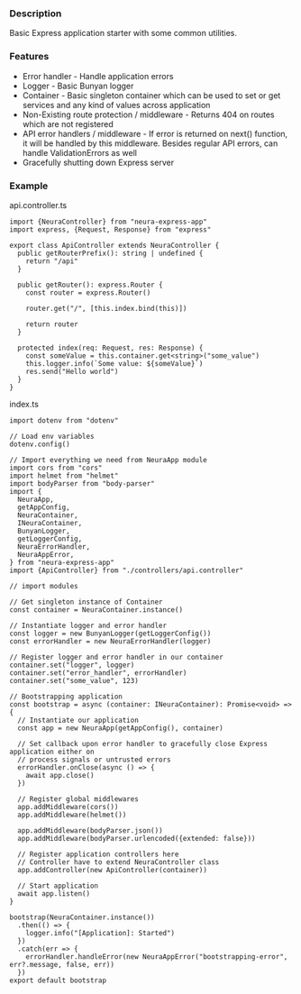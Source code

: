 ### Description

Basic Express application starter with some common utilities.

### Features

- Error handler - Handle application errors
- Logger - Basic Bunyan logger
- Container - Basic singleton container which can be used to set or get services and any kind of values across application
- Non-Existing route protection / middleware - Returns 404 on routes which are not registered
- API error handlers / middleware - If error is returned on next() function, it will be handled by this middleware. Besides regular API errors, can handle ValidationErrors as well
- Gracefully shutting down Express server

### Example

api.controller.ts

```
import {NeuraController} from "neura-express-app"
import express, {Request, Response} from "express"

export class ApiController extends NeuraController {
  public getRouterPrefix(): string | undefined {
    return "/api"
  }

  public getRouter(): express.Router {
    const router = express.Router()

    router.get("/", [this.index.bind(this)])

    return router
  }

  protected index(req: Request, res: Response) {
    const someValue = this.container.get<string>("some_value")
    this.logger.info(`Some value: ${someValue}`)
    res.send("Hello world")
  }
}
```

index.ts

```
import dotenv from "dotenv"

// Load env variables
dotenv.config()

// Import everything we need from NeuraApp module
import cors from "cors"
import helmet from "helmet"
import bodyParser from "body-parser"
import {
  NeuraApp,
  getAppConfig,
  NeuraContainer,
  INeuraContainer,
  BunyanLogger,
  getLoggerConfig,
  NeuraErrorHandler,
  NeuraAppError,
} from "neura-express-app"
import {ApiController} from "./controllers/api.controller"

// import modules

// Get singleton instance of Container
const container = NeuraContainer.instance()

// Instantiate logger and error handler
const logger = new BunyanLogger(getLoggerConfig())
const errorHandler = new NeuraErrorHandler(logger)

// Register logger and error handler in our container
container.set("logger", logger)
container.set("error_handler", errorHandler)
container.set("some_value", 123)

// Bootstrapping application
const bootstrap = async (container: INeuraContainer): Promise<void> => {
  // Instantiate our application
  const app = new NeuraApp(getAppConfig(), container)

  // Set callback upon error handler to gracefully close Express application either on
  // process signals or untrusted errors
  errorHandler.onClose(async () => {
    await app.close()
  })

  // Register global middlewares
  app.addMiddleware(cors())
  app.addMiddleware(helmet())

  app.addMiddleware(bodyParser.json())
  app.addMiddleware(bodyParser.urlencoded({extended: false}))

  // Register application controllers here
  // Controller have to extend NeuraController class
  app.addController(new ApiController(container))

  // Start application
  await app.listen()
}

bootstrap(NeuraContainer.instance())
  .then(() => {
    logger.info("[Application]: Started")
  })
  .catch(err => {
    errorHandler.handleError(new NeuraAppError("bootstrapping-error", err?.message, false, err))
  })
export default bootstrap
```
